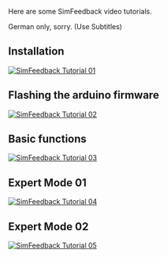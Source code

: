 Here are some SimFeedback video tutorials.

German only, sorry. (Use Subtitles)

## Installation

[![SimFeedback Tutorial 01](https://img.youtube.com/vi/C3OFxPr_RTA/0.jpg)](https://www.youtube.com/watch?v=C3OFxPr_RTA)

## Flashing the arduino firmware

[![SimFeedback Tutorial 02](https://img.youtube.com/vi/s1MtTQjDxds/0.jpg)](https://www.youtube.com/watch?v=s1MtTQjDxds)

## Basic functions

[![SimFeedback Tutorial 03](https://img.youtube.com/vi/g0zS0dfJyBw/0.jpg)](https://www.youtube.com/watch?v=g0zS0dfJyBw)

## Expert Mode 01
[![SimFeedback Tutorial 04](https://img.youtube.com/vi/n45ajTDo5mE/0.jpg)](https://www.youtube.com/watch?v=n45ajTDo5mE)

## Expert Mode 02
[![SimFeedback Tutorial 05](https://img.youtube.com/vi/APo2Qqvsk1M/0.jpg)](https://www.youtube.com/watch?v=APo2Qqvsk1M)

